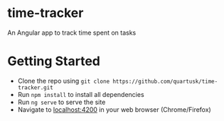 # time-tracker

An Angular app to track time spent on tasks

# Getting Started

* Clone the repo using `git clone https://github.com/quartusk/time-tracker.git`
* Run `npm install` to install all dependencies
* Run `ng serve` to serve the site
* Navigate to [localhost:4200](http://localhost:4200) in your web browser (Chrome/Firefox)
